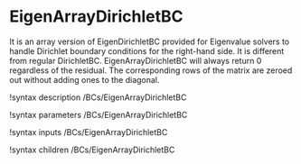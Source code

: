 # EigenArrayDirichletBC

It is an array version of EigenDirichletBC provided for Eigenvalue solvers to
handle Dirichlet boundary conditions for the right-hand side. It is different
from regular DirichletBC. EigenArrayDirichletBC will always return 0
regardless of the residual. The corresponding rows of the matrix are zeroed
out without adding ones to the diagonal.

!syntax description /BCs/EigenArrayDirichletBC

!syntax parameters /BCs/EigenArrayDirichletBC

!syntax inputs /BCs/EigenArrayDirichletBC

!syntax children /BCs/EigenArrayDirichletBC
